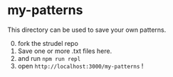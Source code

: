 # my-patterns

This directory can be used to save your own patterns.

0. fork the strudel repo
1. Save one or more .txt files here.
2. and run `npm run repl`
3. open `http://localhost:3000/my-patterns` !
